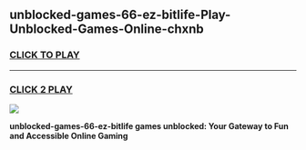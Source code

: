 
## unblocked-games-66-ez-bitlife-Play-Unblocked-Games-Online-chxnb
<h3>
<a href="https://premium76.site?title=unblocked-games-66-ez-bitlife&ref=25A">CLICK TO PLAY</a></h3>
<hr>

<h3>
<a href="https://premium76.site?title=unblocked-games-66-ez-bitlife&ref=25A">CLICK 2 PLAY</a>
  
</h3>

<a href="https://premium76.site?title=unblocked-games-66-ez-bitlife&ref=25A"><img src="https://clearcache.store/games.png"></a>


**unblocked-games-66-ez-bitlife games unblocked: Your Gateway to Fun and Accessible Online Gaming**
